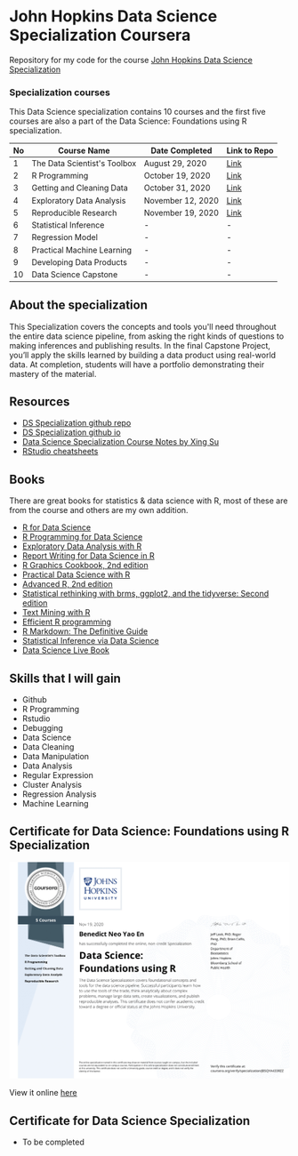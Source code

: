 # John Hopkins Data Science Specialization Coursera
Repository for my code for the course [John Hopkins Data Science Specialization](https://www.coursera.org/specializations/jhu-data-science) 

### Specialization courses
This Data Science specialization contains 10 courses and the first five courses are also a part of the Data Science: Foundations using R specialization.

No | Course Name | Date Completed | Link to Repo 
--- | --- | --- | ---
1 | The Data Scientist's Toolbox  | August 29, 2020 | [Link](https://github.com/benthecoder/JohnHopkinsDataScience/tree/main/1_DataScienceToolbox)
2 | R Programming |  October 19, 2020 | [Link](https://github.com/benthecoder/JohnHopkinsDataScience/tree/main/2_Rprogramming)
3 | Getting and Cleaning Data | October 31, 2020 | [Link](https://github.com/benthecoder/JohnHopkinsDataScience/tree/main/3_Getting%26CleaningData)
4 | Exploratory Data Analysis | November 12, 2020 | [Link](https://github.com/benthecoder/JohnHopkinsDataScience/tree/main/4_ExploratoryDataAnalysis)
5 | Reproducible Research| November 19, 2020 | [Link](https://github.com/benthecoder/JohnHopkinsDataScience/tree/main/5_ReproducibleResearch)
6 | Statistical Inference | - | -
7 | Regression Model | - | -
8 | Practical Machine Learning | - | -
9 | Developing Data Products | - | -
10| Data Science Capstone | - | -

## About the specialization
This Specialization covers the concepts and tools you'll need throughout the entire data science pipeline, from asking the right kinds of questions to making inferences and publishing results. In the final Capstone Project, you’ll apply the skills learned by building a data product using real-world data. At completion, students will have a portfolio demonstrating their mastery of the material.

## Resources 
* [DS Specialization github repo](https://github.com/DataScienceSpecialization/courses)
* [DS Specialization github io](http://datasciencespecialization.github.io)
* [Data Science Specialization Course Notes by Xing Su](http://sux13.github.io/DataScienceSpCourseNotes/)
* [RStudio cheatsheets](https://rstudio.com/resources/cheatsheets/)

## Books

There are great books for statistics & data science with R, most of these are from the course and others are my own addition.

* [R for Data Science](https://r4ds.had.co.nz)
* [R Programming for Data Science](https://bookdown.org/rdpeng/rprogdatascience/)
* [Exploratory Data Analysis with R](https://bookdown.org/rdpeng/exdata/)
* [Report Writing for Data Science in R](https://leanpub.com/reportwriting)
* [R Graphics Cookbook, 2nd edition](https://r-graphics.org)
* [Practical Data Science with R](http://1.droppdf.com/files/EyDuc/manning-practical-data-science-with-r-2014.pdf)
* [Advanced R, 2nd edition](https://adv-r.hadley.nz)
* [Statistical rethinking with brms, ggplot2, and the tidyverse: Second edition](https://bookdown.org/content/4857/)
* [Text Mining with R](https://www.tidytextmining.com)
* [Efficient R programming](https://csgillespie.github.io/efficientR/)
* [R Markdown: The Definitive Guide](https://bookdown.org/yihui/rmarkdown/)
* [Statistical Inference via Data Science](https://moderndive.com)
* [Data Science Live Book](https://livebook.datascienceheroes.com)


## Skills that I will gain
* Github
* R Programming
* Rstudio
* Debugging
* Data Science
* Data Cleaning
* Data Manipulation
* Data Analysis
* Regular Expression
* Cluster Analysis
* Regression Analysis
* Machine Learning

## Certificate for Data Science: Foundations using R Specialization

![Certificate for first half of specialization](certificate_files/Foundations_w_R_specialization.png) 

View it online [here](https://coursera.org/share/82097f1d7caeadd28b22d2a7c79724ba)

## Certificate for Data Science Specialization

* To be completed
